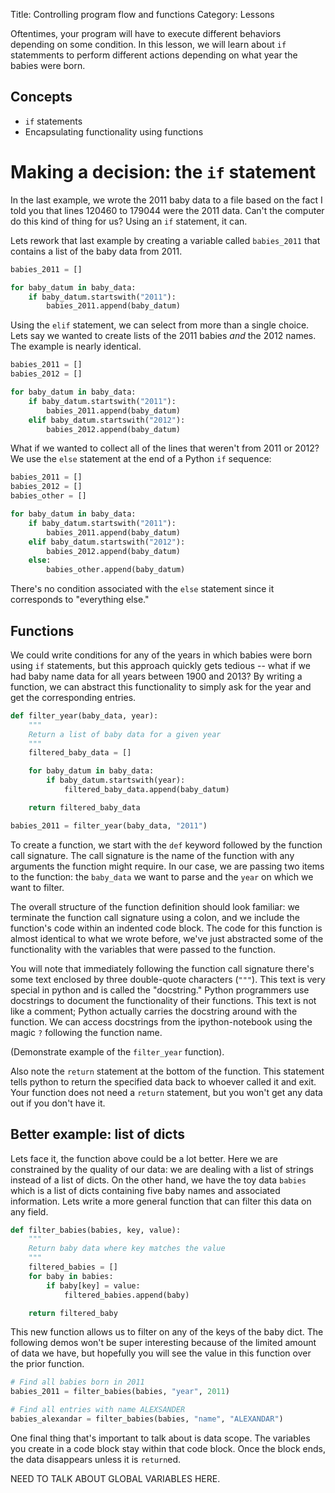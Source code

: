 Title: Controlling program flow and functions
Category: Lessons

Oftentimes, your program will have to execute different behaviors depending on some condition. In this lesson, we will learn about `if` statemments to perform different actions depending on what year the babies were born.


Concepts
--------
* `if` statements
* Encapsulating functionality using functions


Making a decision: the `if` statement
=====================================
In the last example, we wrote the 2011 baby data to a file based on the fact I told you that lines 120460 to 179044 were the 2011 data. Can't the computer do this kind of thing for us? Using an `if` statement, it can.

Lets rework that last example by creating a variable called `babies_2011` that contains a list of the baby data from 2011.

```python
babies_2011 = []

for baby_datum in baby_data:
    if baby_datum.startswith("2011"):
        babies_2011.append(baby_datum)
```

Using the `elif` statement, we can select from more than a single choice. Lets say we wanted to create lists of the 2011 babies *and* the 2012 names. The example is nearly identical.

```python
babies_2011 = []
babies_2012 = []

for baby_datum in baby_data:
    if baby_datum.startswith("2011"):
        babies_2011.append(baby_datum)
    elif baby_datum.startswith("2012"):
        babies_2012.append(baby_datum)
```

What if we wanted to collect all of the lines that weren't from 2011 or 2012? We use the `else` statement at the end of a Python `if` sequence:

```python
babies_2011 = []
babies_2012 = []
babies_other = []

for baby_datum in baby_data:
    if baby_datum.startswith("2011"):
        babies_2011.append(baby_datum)
    elif baby_datum.startswith("2012"):
        babies_2012.append(baby_datum)
    else:
        babies_other.append(baby_datum)
```

There's no condition associated with the `else` statement since it corresponds to "everything else."


Functions
---------
We could write conditions for any of the years in which babies were born using `if` statements, but this approach quickly gets tedious -- what if we had baby name data for all years between 1900 and 2013? By writing a function, we can abstract this functionality to simply ask for the year and get the corresponding entries.

```python
def filter_year(baby_data, year):
    """
    Return a list of baby data for a given year
    """
    filtered_baby_data = []

    for baby_datum in baby_data:
        if baby_datum.startswith(year):
            filtered_baby_data.append(baby_datum)

    return filtered_baby_data

babies_2011 = filter_year(baby_data, "2011")
```

To create a function, we start with the `def` keyword followed by the function call signature. The call signature is the name of the function with any arguments the function might require. In our case, we are passing two items to the function: the `baby_data` we want to parse and the `year` on which we want to filter.

The overall structure of the function definition should look familiar: we terminate the function call signature using a colon, and we include the function's code within an indented code block. The code for this function is almost identical to what we wrote before, we've just abstracted some of the functionality with the variables that were passed to the function.

You will note that immediately following the function call signature there's some text enclosed by three double-quote characters (`"""`). This text is very special in python and is called the "docstring." Python programmers use docstrings to document the functionality of their functions. This text is not like a comment; Python actually carries the docstring around with the function. We can access docstrings from the ipython-notebook using the magic `?` following the function name.

(Demonstrate example of the `filter_year` function).

Also note the `return` statement at the bottom of the function. This statement tells python to return the specified data back to whoever called it and exit. Your function does not need a `return` statement, but you won't get any data out if you don't have it.


Better example: list of dicts
-----------------------------
Lets face it, the function above could be a lot better. Here we are constrained by the quality of our data: we are dealing with a list of strings instead of a list of dicts. On the other hand, we have the toy data `babies` which is a list of dicts containing five baby names and associated information. Lets write a more general function that can filter this data on any field.

```python
def filter_babies(babies, key, value):
    """
    Return baby data where key matches the value
    """
    filtered_babies = []
    for baby in babies:
        if baby[key] = value:
            filtered_babies.append(baby)

    return filtered_baby
```

This new function allows us to filter on any of the keys of the baby dict. The following demos won't be super interesting because of the limited amount of data we have, but hopefully you will see the value in this function over the prior function.

```python
# Find all babies born in 2011
babies_2011 = filter_babies(babies, "year", 2011)

# Find all entries with name ALEXSANDER
babies_alexandar = filter_babies(babies, "name", "ALEXANDAR")
```


One final thing that's important to talk about is data scope. The variables you create in a code block stay within that code block. Once the block ends, the data disappears unless it is `return`ed.

NEED TO TALK ABOUT GLOBAL VARIABLES HERE.
